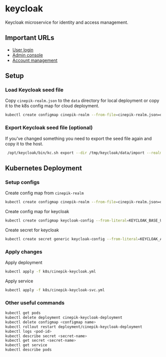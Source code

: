 # keycloak

Keycloak microservice for identity and access management.

## Important URLs

- [User login](http://localhost:8080/admin/cinepik/console/)
- [Admin console](http://localhost:8080/admin/master/console/#/cinepik)
- [Account management](http://localhost:8080/realms/cinepik/account/#/)

## Setup

### Load Keycloak seed file

Copy `cinepik-realm.json`  to the `data` directory for local deployment or copy it to the k8s config map for cloud deployment.

```bash
kubectl create configmap cinepik-realm --from-file=cinepik-realm.json=data/cinepik-realm.json
```

### Export Keycloak seed file (optional)

If you've changed something you need to export the seed file again and copy it to the host.

```bash
 /opt/keycloak/bin/kc.sh export --dir /tmp/keycloak/data/import --realm cinepik --users realm_file
```

## Kubernetes Deployment

### Setup configs

Create config map from `cinepik-realm`

```bash
kubectl create configmap cinepik-realm --from-file=cinepik-realm.json=data/cinepik-realm.json
```

Create config map for keycloak

```bash
kubectl create configmap keycloak-config --from-literal=KEYCLOAK_BASE_URL="http://cinepik-keycloak" --from-literal=KEYCLOAK_CLIENT_ID="nest-auth" --from-literal=KEYCLOAK_PORT=8080 --from-literal=KEYCLOAK_REALM="cinepik"
```

Create secret for keycloak

```bash
kubectl create secret generic keycloak-config --from-literal=KEYCLOAK_ADMIN="admin" --from-literal=KEYCLOAK_ADMIN_PASSWORD="<REPLACE_ME>" --from-literal=KEYCLOAK_CLIENT_SECRET="<REPLACE_ME>" --from-literal=KEYCLOAK_REALM_RSA_PUBLIC_KEY="<REPLACE_ME>"
```

### Apply changes

Apply deployment

```bash
kubectl apply -f k8s/cinepik-keycloak.yml
```

Apply service

```bash
kubectl apply -f k8s/cinepik-keycloak-svc.yml
```

### Other useful commands

```bash
kubectl get pods
kubectl delete deployment cinepik-keycloak-deployment
kubectl delete configmap <configmap name>
kubectl rollout restart deployment/cinepik-keycloak-deployment
kubectl logs <pod-id>
kubectl describe secret <secret-name>
kubectl get secret <secret-name>
kubectl get service
kubectl describe pods
```
